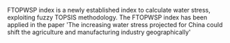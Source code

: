 FTOPWSP index is a newly established index to calculate water stress, exploiting fuzzy TOPSIS methodology.
The FTOPWSP index has been applied in the paper 'The increasing water stress projected for China could shift the agriculture and manufacturing industry geographically'
